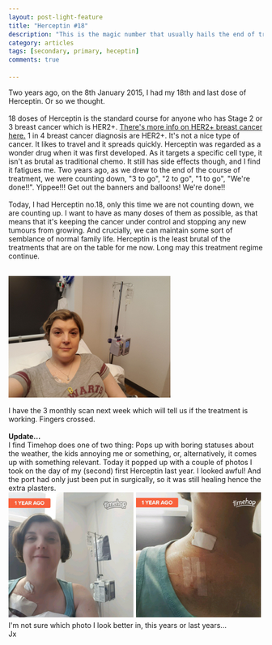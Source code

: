 ```yaml
---
layout: post-light-feature
title: "Herceptin #18"
description: "This is the magic number that usually hails the end of treatment."
category: articles
tags: [secondary, primary, heceptin]
comments: true

---
```


Two years ago, on the 8th January 2015, I had my 18th and last dose of Herceptin.  Or so we thought.<br />
<br />
18 doses of Herceptin is the standard course for anyone who has Stage 2 or 3 breast cancer which is HER2+. <a href="http://www.macmillan.org.uk/cancerinformation/cancertypes/breast/aboutbreastcancer/typesandrelatedconditions/her2%20positive.aspx">There's more info on HER2+ breast cancer here.</a> 1 in 4 breast cancer diagnosis are HER2+.  It's not a nice type of cancer.  It likes to travel and it spreads quickly.  Herceptin was regarded as a wonder drug when it was first developed.  As it targets a specific cell type, it isn't as brutal as traditional chemo.  It still has side effects though, and I find it fatigues me.  Two years ago, as we drew to the end of the course of treatment, we were counting down, "3 to go", "2 to go", "1 to go", "We're done!!".  Yippee!!!  Get out the banners and balloons! We're done!!<br />
<br />
Today, I had Herceptin no.18, only this time we are not counting down, we are counting up.  I want to have as many doses of them as possible, as that means that it's keeping the cancer under control and stopping any new tumours from growing.  And crucially, we can maintain some sort of semblance of normal family life.  Herceptin is the least brutal of the treatments that are on the table for me now.  Long may this treatment regime continue.<br />
<br />

<p class="center">
<img src="/images/herceptin18.jpg" alt="Herceptin 18" style="width:auto;"/>
</p>

I have the 3 monthly scan next week which will tell us if the treatment is working.  Fingers crossed.<br /><br />
**Update...**<br />
I find Timehop does one of two thing:  Pops up with boring statuses about the weather, the kids annoying me or something, or, alternatively, it comes up with something relevant.  Today it popped up with a couple of photos I took on the day of my (second) first Herceptin last year.  I looked awful!  And the port had only just been put in surgically, so it was still healing hence the extra plasters.
<br />
<img src="/images/oneyearon.jpg" alt="One Year On" style="float: left; width: 49%; margin-right: 1%; margin-bottom: 0.5em;">
<img src="/images/newportacath.jpg" alt="New Portacath" style="float: left; width: 49%; margin-right: 1%; margin-bottom: 0.5em;">

<p style="clear: both;">

I'm not sure which photo I look better in, this years or last years...
<br />
Jx
